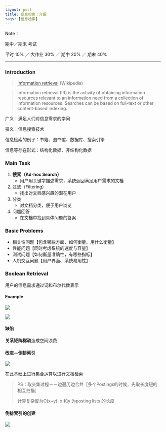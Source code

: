 ```yaml
---
layout: post
title: 信息检索：介绍
tags: [信息检索]
---
```


Note：

期中／期末 考试

平时 10% ／ 大作业 30% ／ 期中 20% ／ 期末 40%

----

### Introduction

> [Information retrieval](https://en.wikipedia.org/wiki/Information_retrieval)  (Wikipedia)

> Information retrieval (IR) is the activity of obtaining information resources relevant to an information need from a collection of information resources. Searches can be based on full-text or other content-based indexing.

广义：满足人们对信息需求的学问

狭义：信息搜索技术

信息检索的例子：书籍、图书馆、数据库、搜索引擎

信息等存在形式：结构化数据、非结构化数据

### Main Task

1. **搜索（Ad-hoc Search）**
   - 用户用关键字描述需求，系统返回满足用户需求的文档
2. 过滤（Filtering）
   - 找出对文档感兴趣的潜在用户
3. 分类
   - 对文档分类，便于用户浏览
4. 问题回答
   - 在文档中找到具体问题的答案

### Basic Problems

- 相关性问题【包含哪些方面、如何衡量、用什么衡量】
- 性能问题【同时考虑系统的速度与容量】
- 测试问题【如何衡量准确性，有哪些指标】
- 人机交互问题【用户界面、系统易用性】

### Boolean Retrieval

用户的信息需求通过词和布尔代数表示

#### Example

![](http://ww3.sinaimg.cn/large/65e4f1e6jw1f7qiqkwz6fj21kw0o8dn8.jpg)

![](http://ww3.sinaimg.cn/large/65e4f1e6jw1f7qir9del0j21g00eq0yv.jpg)

#### 缺陷

**关系矩阵稀疏**造成空间浪费

#### 改进—倒排索引

![](http://ww4.sinaimg.cn/large/65e4f1e6jw1f7qj130wugj21kw0owq92.jpg)

在此基础上进行集合运算以进行文档检索

> PS：取交集过程－－边遍历边合并［多个Postings的时候，先取长度短的相互扫描］
>
> 计算复杂度为O(x+y). x 和y 为posting lists 的长度

#### 倒排索引的创建

![](http://ww1.sinaimg.cn/large/65e4f1e6jw1f7qjmb1h8kj20yg15yqcu.jpg)